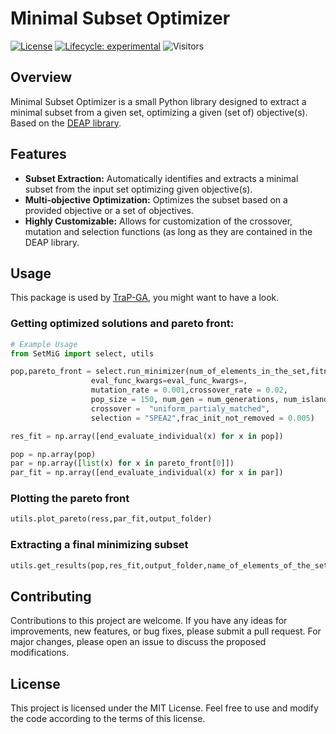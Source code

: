 # Minimal Subset Optimizer

[![License](https://img.shields.io/badge/license-MIT-blue.svg)](https://opensource.org/licenses/MIT)
[![Lifecycle: experimental](https://img.shields.io/badge/lifecycle-experimental-orange.svg)](https://lifecycle.r-lib.org/articles/stages.html#experimental)
![Visitors](https://api.visitorbadge.io/api/visitors?path=https://github.com/lavakin/TraP-GA&label=Visitors&countColor=%23263759&style=flat)

## Overview

Minimal Subset Optimizer is a small Python library designed to extract a minimal subset from a given set, optimizing a given (set of) objective(s). Based on the [DEAP library](https://deap.readthedocs.io/en/master/).

## Features

- **Subset Extraction:** Automatically identifies and extracts a minimal subset from the input set optimizing given objective(s).
- **Multi-objective Optimization:** Optimizes the subset based on a provided objective or a set of objectives.
- **Highly Customizable:** Allows for customization of the crossover, mutation and selection functions (as long as they are contained in the DEAP library.


## Usage
This package is used by [TraP-GA](https://github.com/lavakin/TraP-GA), you might want to have a look.
### Getting optimized solutions and pareto front:
```python
# Example Usage
from SetMiG import select, utils

pop,pareto_front = select.run_minimizer(num_of_elements_in_the_set,fitness_function,stats_by,stats_names_list, 
                  eval_func_kwargs=eval_func_kwargs=,
                  mutation_rate = 0.001,crossover_rate = 0.02, 
                  pop_size = 150, num_gen = num_generations, num_islands = 8, mutation = "bit_flip" , 
                  crossover =  "uniform_partialy_matched",
                  selection = "SPEA2",frac_init_not_removed = 0.005)
```

```python
res_fit = np.array([end_evaluate_individual(x) for x in pop])

pop = np.array(pop)
par = np.array([list(x) for x in pareto_front[0]])
par_fit = np.array([end_evaluate_individual(x) for x in par])
```

### Plotting the pareto front
```python
utils.plot_pareto(ress,par_fit,output_folder)
```
### Extracting a final minimizing subset
```python
utils.get_results(pop,res_fit,output_folder,name_of_elements_of_the_set)
```
## Contributing

Contributions to this project are welcome. If you have any ideas for improvements, new features, or bug fixes, please submit a pull request. For major changes, please open an issue to discuss the proposed modifications.


## License

This project is licensed under the MIT License. Feel free to use and modify the code according to the terms of this license.
